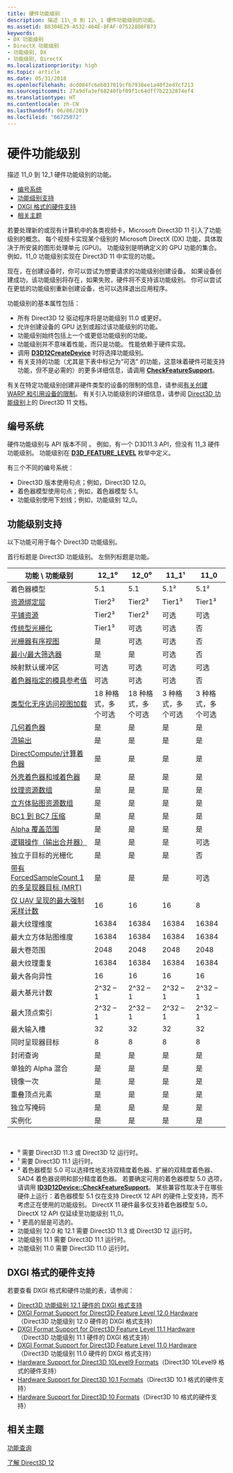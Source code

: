 ```yaml
---
title: 硬件功能级别
description: 描述 11\_0 到 12\_1 硬件功能级别的功能。
ms.assetid: B8304E29-A532-464E-8FAF-075228D8FB73
keywords:
- DX 功能级别
- DirectX 功能级别
- 功能级别, DX
- 功能级别, DirectX
ms.localizationpriority: high
ms.topic: article
ms.date: 05/31/2018
ms.openlocfilehash: dcd084fc6eb037019cfb7938ee1a40f2ed7cf213
ms.sourcegitcommit: 27a9dfa3ef68240fbf09f1c64dff7b2232874ef4
ms.translationtype: HT
ms.contentlocale: zh-CN
ms.lasthandoff: 06/06/2019
ms.locfileid: "66725072"
---
```

# <a name="hardware-feature-levels"></a>硬件功能级别

描述 11\_0 到 12\_1 硬件功能级别的功能。

-   [编号系统](#numbering-systems)
-   [功能级别支持](#feature-level-support)
-   [DXGI 格式的硬件支持](#hardware-support-for-dxgi-formats)
-   [相关主题](#related-topics)

若要处理新的或现有计算机中的各类视频卡，Microsoft Direct3D 11 引入了功能级别的概念。 每个视频卡实现某个级别的 Microsoft DirectX (DX) 功能，具体取决于所安装的图形处理单元 (GPU)。 功能级别是明确定义的 GPU 功能的集合。 例如，11\_0 功能级别实现在 Direct3D 11 中实现的功能。

现在，在创建设备时，你可以尝试为想要请求的功能级别创建设备。 如果设备创建成功，该功能级别将存在，如果失败，硬件将不支持该功能级别。 你可以尝试在更低的功能级别重新创建设备，也可以选择退出应用程序。

功能级别的基本属性包括：

-   所有 Direct3D 12 驱动程序将是功能级别 11.0 或更好。
-   允许创建设备的 GPU 达到或超过该功能级别的功能。
-   功能级别始终包括上一个或更低功能级别的功能。
-   功能级别并不意味着性能，而只是功能。 性能依赖于硬件实现。
-   调用 [**D3D12CreateDevice**](/windows/desktop/api/d3d12/nf-d3d12-d3d12createdevice) 时将选择功能级别。
-   有关支持的功能（尤其是下表中标记为“可选”  的功能，这意味着硬件可能支持功能，但不是必需的）的更多详细信息，请调用 [**CheckFeatureSupport**](/windows/desktop/api/d3d12/nf-d3d12-id3d12device-checkfeaturesupport)。

有关在特定功能级别创建非硬件类型的设备的限制的信息，请参阅[有关创建 WARP 和引用设备的限制](https://docs.microsoft.com/windows/desktop/direct3d11/overviews-direct3d-11-devices-limitations)。 有关引入功能级别的详细信息，请参阅 [Direct3D 功能级别](https://docs.microsoft.com/windows/desktop/direct3d11/overviews-direct3d-11-devices-downlevel-intro)上的 Direct3D 11 文档。

## <a name="numbering-systems"></a>编号系统

硬件功能级别与 API 版本不同  。 例如，有一个 D3D11.3 API，但没有 11\_3 硬件功能级别。 功能级别在 [**D3D\_FEATURE\_LEVEL**](https://docs.microsoft.com/windows/desktop/api/d3dcommon/ne-d3dcommon-d3d_feature_level) 枚举中定义。

有三个不同的编号系统：

-   Direct3D 版本使用句点；例如，Direct3D 12.0。
-   着色器模型使用句点；例如，着色器模型 5.1。
-   功能级别使用下划线；例如，功能级别 12\_0。

## <a name="feature-level-support"></a>功能级别支持

以下功能可用于每个 Direct3D 功能级别。

首行标题是 Direct3D 功能级别。 左侧列标题是功能。



| 功能 \\ 功能级别                                                                                                 | 12\_1⁰                    | 12\_0⁰                    | 11\_1¹                   | 11\_0                    |
|--------------------------------------------------------------------------------------------------------------------------|---------------------------|---------------------------|--------------------------|--------------------------|
| 着色器模型                                                                                                             | 5.1                       | 5.1                       | 5.1²                     | 5.1²                     |
| [资源绑定层](hardware-support.md)                                                                            | Tier2³                    | Tier2³                    | Tier1³                   | Tier1³                   |
| [平铺资源](/windows/desktop/api/d3d12/ne-d3d12-d3d12_tiled_resources_tier)                                                                        | Tier2³                    | Tier2³                    | 可选                 | 可选                 |
| [传统型光栅化](conservative-rasterization.md)                                                             | Tier1³                    | 可选                  | 可选                 | 否                       |
| [光栅器有序视图](rasterizer-order-views.md)                                                                   | 是                       | 可选                  | 可选                 | 否                       |
| [最小/最大筛选器](/windows/desktop/api/d3d12/ne-d3d12-d3d12_filter)                                                                                      | 是                       | 是                       | 可选                 | 否                       |
| 映射默认缓冲区                                                                                                       | 可选                  | 可选                  | 可选                 | 可选                 |
| [着色器指定的模具参考值](shader-specified-stencil-reference-value.md)                                 | 可选                  | 可选                  | 可选                 | 否                       |
| [类型化无序访问视图加载](typed-unordered-access-view-loads.md)                                               | 18 种格式，多个可选 | 18 种格式，多个可选 | 3 种格式，多个可选 | 3 种格式，多个可选 |
| [几何着色器](https://docs.microsoft.com/previous-versions//bb205146(v=vs.85)) | 是                       | 是                       | 是                      | 是                      |
| [流输出](https://docs.microsoft.com/windows/desktop/direct3d11/d3d10-graphics-programming-guide-output-stream-stage)                                            | 是                       | 是                       | 是                      | 是                      |
| [DirectCompute/计算着色器](https://docs.microsoft.com/windows/desktop/direct3d11/direct3d-11-advanced-stages-compute-shader)                                  | 是                       | 是                       | 是                      | 是                      |
| [外壳着色器和域着色器](https://docs.microsoft.com/windows/desktop/direct3d11/direct3d-11-advanced-stages-tessellation)                                           | 是                       | 是                       | 是                      | 是                      |
| [纹理资源数组](https://docs.microsoft.com/windows/desktop/direct3d11/overviews-direct3d-11-resources-textures-intro)                                     | 是                       | 是                       | 是                      | 是                      |
| [立方体贴图资源数组](https://docs.microsoft.com/windows/desktop/direct3d11/overviews-direct3d-11-resources-textures-intro)                                     | 是                       | 是                       | 是                      | 是                      |
| [BC1 到 BC7 压缩](https://docs.microsoft.com/windows/desktop/direct3d10/d3d10-graphics-programming-guide-resources-block-compression)                        | 是                       | 是                       | 是                      | 是                      |
| [Alpha 覆盖范围](https://docs.microsoft.com/windows/desktop/direct3d11/d3d10-graphics-programming-guide-blend-state)         | 是                       | 是                       | 是                      | 是                      |
| [逻辑操作（输出合并器）](https://docs.microsoft.com/windows/desktop/api/d3d11/ns-d3d11-d3d11_feature_data_d3d11_options)                                          | 是                       | 是                       | 是                      | 可选                 |
| 独立于目标的光栅化                                                                                         | 是                       | 是                       | 是                      | 否                       |
| [带有 ForcedSampleCount 1 的多呈现器目标 (MRT)](https://docs.microsoft.com/windows/desktop/api/d3d11/ns-d3d11-d3d11_feature_data_d3d11_options)                      | 是                       | 是                       | 是                      | 可选                 |
| [仅 UAV 呈现的最大强制采样计数](https://docs.microsoft.com/windows/desktop/api/d3d11/ns-d3d11-d3d11_feature_data_d3d11_options)                            | 16                        | 16                        | 16                       | 8                        |
| 最大纹理维度                                                                                                    | 16384                     | 16384                     | 16384                    | 16384                    |
| 最大立方体贴图维度                                                                                                    | 16384                     | 16384                     | 16384                    | 16384                    |
| 最大卷范围                                                                                                        | 2048                      | 2048                      | 2048                     | 2048                     |
| 最大纹理重复                                                                                                       | 16384                     | 16384                     | 16384                    | 16384                    |
| 最大各向异性                                                                                                           | 16                        | 16                        | 16                       | 16                       |
| 最大基元计数                                                                                                      | 2^32 – 1                  | 2^32 – 1                  | 2^32 – 1                 | 2^32 – 1                 |
| 最大顶点索引                                                                                                         | 2^32 – 1                  | 2^32 – 1                  | 2^32 – 1                 | 2^32 – 1                 |
| 最大输入槽                                                                                                          | 32                        | 32                        | 32                       | 32                       |
| 同时呈现器目标                                                                                              | 8                         | 8                         | 8                        | 8                        |
| 封闭查询                                                                                                        | 是                       | 是                       | 是                      | 是                      |
| 单独的 Alpha 混合                                                                                                     | 是                       | 是                       | 是                      | 是                      |
| 镜像一次                                                                                                              | 是                       | 是                       | 是                      | 是                      |
| 重叠顶点元素                                                                                              | 是                       | 是                       | 是                      | 是                      |
| 独立写掩码                                                                                                  | 是                       | 是                       | 是                      | 是                      |
| 实例化                                                                                                               | 是                       | 是                       | 是                      | 是                      |



 

-   ⁰ 需要 Direct3D 11.3 或 Direct3D 12 运行时。
-   ¹ 需要 Direct3D 11.1 运行时。
-   ² 着色器模型 5.0 可以选择性地支持双精度着色器、扩展的双精度着色器、SAD4  着色器说明和部分精度着色器。 若要确定可用的着色器模型 5.0 选项，请调用 [**ID3D12Device::CheckFeatureSupport**](/windows/desktop/api/d3d12/nf-d3d12-id3d12device-checkfeaturesupport)。 某些兼容性取决于在哪些硬件上运行：着色器模型 5.1 仅在支持 DirectX 12 API 的硬件上受支持，而不考虑正在使用的功能级别。 DirectX 11 硬件最多仅支持着色器模型 5.0。 DirectX 12 API 仅延续至功能级别 11\_0。
-   ³ 更高的层是可选的。
-   功能级别 12.0 和 12.1 需要 Direct3D 11.3 或 Direct3D 12 运行时。
-   功能级别 11.1 需要 Direct3D 11.1 运行时。
-   功能级别 11.0 需要 Direct3D 11.0 运行时。

## <a name="hardware-support-for-dxgi-formats"></a>DXGI 格式的硬件支持

若要查看 DXGI 格式和硬件功能的表，请参阅：

-   [Direct3D 功能级别 12.1 硬件的 DXGI 格式支持](https://docs.microsoft.com/windows/desktop/direct3ddxgi/hardware-support-for-direct3d-12-1-formats)
-   [DXGI Format Support for Direct3D Feature Level 12.0 Hardware](https://docs.microsoft.com/windows/desktop/direct3ddxgi/hardware-support-for-direct3d-12-0-formats)（Direct3D 功能级别 12.0 硬件的 DXGI 格式支持）
-   [DXGI Format Support for Direct3D Feature Level 11.1 Hardware](https://docs.microsoft.com/windows/desktop/direct3ddxgi/format-support-for-direct3d-11-1-feature-level-hardware)（Direct3D 功能级别 11.1 硬件的 DXGI 格式支持）
-   [DXGI Format Support for Direct3D Feature Level 11.0 Hardware](https://docs.microsoft.com/windows/desktop/direct3ddxgi/format-support-for-direct3d-11-0-feature-level-hardware)（Direct3D 功能级别 11.0 硬件的 DXGI 格式支持）
-   [Hardware Support for Direct3D 10Level9 Formats](https://docs.microsoft.com/previous-versions//ff471324(v=vs.85))（Direct3D 10Level9 格式的硬件支持）
-   [Hardware Support for Direct3D 10.1 Formats](https://docs.microsoft.com/previous-versions//cc627091(v=vs.85))（Direct3D 10.1 格式的硬件支持）
-   [Hardware Support for Direct3D 10 Formats](https://docs.microsoft.com/previous-versions//cc627090(v=vs.85))（Direct3D 10 格式的硬件支持）

## <a name="related-topics"></a>相关主题

<dl> <dt>

[功能查询](capability-querying.md)
</dt> <dt>

[了解 Direct3D 12](directx-12-getting-started.md)
</dt> </dl>

 

 




